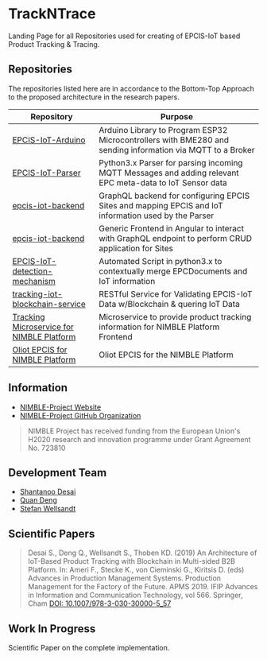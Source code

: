 # TrackNTrace
Landing Page for all Repositories used for creating of EPCIS-IoT based Product Tracking &amp; Tracing.

## Repositories
The repositories listed here are in accordance to the Bottom-Top Approach to the proposed architecture in the research papers.

| Repository                                | Purpose                                                                                                                              |
| ----------------------------------------- | ------------------------------------------------------------------------------------------------------------------------------------ |
| [EPCIS-IoT-Arduino](https://github.com/iotfablab/EPCIS-IoT-Arduino) | Arduino Library to Program ESP32 Microcontrollers with BME280 and sending information via MQTT to a Broker |
| [EPCIS-IoT-Parser](https://github.com/iotfablab/EPCIS-IoT-Parser)   | Python3.x Parser for parsing incoming MQTT Messages and adding relevant EPC meta-data to IoT Sensor data   |
| [epcis-iot-backend](https://github.com/shantanoo-desai/epcis-iot-backend) | GraphQL backend for configuring EPCIS Sites and mapping EPCIS and IoT information used by the Parser |
| [epcis-iot-backend](https://github.com/shantanoo-desai/ng-epcis-iot) | Generic Frontend in Angular to interact with GraphQL endpoint to perform CRUD application for Sites       |
| [EPCIS-IoT-detection-mechanism](https://github.com/shantanoo-desai/EPCIS-IoT-detection-mechanism) | Automated Script in python3.x to contextually merge EPCDocuments and IoT information |
| [tracking-iot-blockchain-service](https://github.com/shantanoo-desai/tracking-iot-blockchain-service) | RESTful Service for Validating EPCIS-IoT Data w/Blockchain & quering IoT Data |
| [Tracking Microservice for NIMBLE Platform](https://github.com/nimble-platform/tracking-service) | Microservice to provide product tracking information for NIMBLE Platform Frontend |
| [Oliot EPCIS for NIMBLE Platform](https://github.com/nimble-platform/epcis) | Oliot EPCIS for the NIMBLE Platform |


## Information
* [NIMBLE-Project Website](https://www.nimble-project.org/)
* [NIMBLE-Project GitHub Organization](https://github.com/nimble-platform)

> NIMBLE Project has received funding from the European Union's H2020 research and innovation programme under Grant Agreement No. 723810

## Development Team

- [Shantanoo Desai](mailto:des@biba.uni-bremen.de)
- [Quan Deng](mailto:dqu@biba.uni-bremen.de)
- [Stefan Wellsandt](mailto:wel@biba.uni-bremen.de)


## Scientific Papers

> Desai S., Deng Q., Wellsandt S., Thoben KD. (2019) An Architecture of IoT-Based Product Tracking with Blockchain in Multi-sided B2B Platform. In: Ameri F., Stecke K., von Cieminski G., Kiritsis D. (eds) Advances in Production Management Systems. Production Management for the Factory of the Future. APMS 2019. IFIP Advances in Information and Communication Technology, vol 566. Springer, Cham
[DOI: 10.1007/978-3-030-30000-5_57](https://doi.org/10.1007/978-3-030-30000-5_57)

## Work In Progress

Scientific Paper on the complete implementation. 